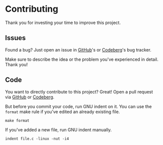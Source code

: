 # Contributing

Thank you for investing your time to improve this project.

## Issues

Found a bug? Just open an issue in [GitHub](https://github.com/konstantintutsch/zarg/issues)'s or [Codeberg](https://codeberg.org/konstantintutsch/zarg/issues)'s bug tracker.

Make sure to describe the idea or the problem you've experienced in detail. Thank you!

## Code

You want to directly contribute to this project? Great! Open a pull request via [GitHub](https://github.com/konstantintutsch/zarg) or [Codeberg](https://codeberg.org/konstantintutsch/zarg).

But before you commit your code, run GNU indent on it. You can use the `format` make rule if you've edited an already existing file.

```
make format
```

If you've added a new file, run GNU indent manually.

```
indent file.c -linux -nut -i4
```
